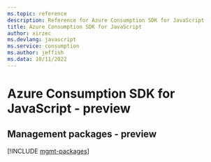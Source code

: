 ```yaml
---
ms.topic: reference
description: Reference for Azure Consumption SDK for JavaScript
title: Azure Consumption SDK for JavaScript
author: xirzec
ms.devlang: javascript
ms.service: consumption
ms.author: jeffish
ms.data: 10/11/2022
---
```

# Azure Consumption SDK for JavaScript - preview

## Management packages - preview
[!INCLUDE [mgmt-packages](consumption-mgmt-index.md)]